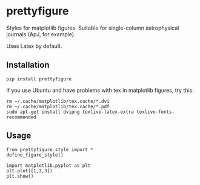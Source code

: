# prettyfigure
Styles for matplotlib figures. Suitable for single-column astrophysical journals (ApJ, for example).

Uses Latex by default.

## Installation
```
pip install prettyfigure
```

If you use Ubuntu and have problems with tex in matplotlib figures, try this:
```
rm ~/.cache/matplotlib/tex.cache/*.dvi
rm ~/.cache/matplotlib/tex.cache/*.pdf
sudo apt-get install dvipng texlive-latex-extra texlive-fonts-recommended
```


## Usage
```
from prettyfigure.style import *
define_figure_style()

import matplotlib.pyplot as plt
plt.plot([1,2,3])
plt.show()
```
